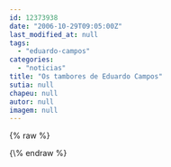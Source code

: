 ```yaml
---
id: 12373938
date: "2006-10-29T09:05:00Z"
last_modified_at: null
tags:
  - "eduardo-campos"
categories:
  - "noticias"
title: "Os tambores de Eduardo Campos"
sutia: null
chapeu: null
autor: null
imagem: null
---
```

{\% raw %}
<p> </p>
{\% endraw %}